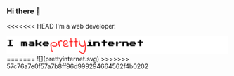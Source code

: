 ### Hi there 👋

<<<<<<< HEAD
I'm a web developer.

<img src="./pretty.svg" alt="look at me!" />
=======
![](prettyinternet.svg)
>>>>>>> 57c76a7e0f57a7b8ff96d999294664562f4b0202

